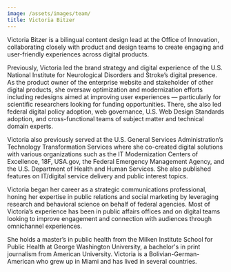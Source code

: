 ```yaml
---
image: /assets/images/team/
title: Victoria Bitzer
---
```

Victoria Bitzer is a bilingual content design lead at the Office of Innovation, collaborating closely with product and design teams to create engaging and user-friendly experiences across digital products.

Previously, Victoria led the brand strategy and digital experience of the U.S. National Institute for Neurological Disorders and Stroke’s digital presence. As the product owner of the enterprise website and stakeholder of other digital products, she oversaw optimization and modernization efforts including redesigns aimed at improving user experiences — particularly for scientific researchers looking for funding opportunities. There, she also led federal digital policy adoption, web governance, U.S. Web Design Standards adoption, and cross-functional teams of subject matter and technical domain experts.

Victoria also previously served at the U.S. General Services Administration’s Technology Transformation Services where she co-created digital solutions with various organizations such as the IT Modernization Centers of Excellence, 18F, USA.gov, the Federal Emergency Management Agency, and the U.S. Department of Health and Human Services. She also published features on IT/digital service delivery and public interest topics.

Victoria began her career as a strategic communications professional, honing her expertise in public relations and social marketing by leveraging research and behavioral science on behalf of federal agencies. Most of Victoria’s experience has been in public affairs offices and on digital teams looking to improve engagement and connection with audiences through omnichannel experiences.

She holds a master’s in public health from the Milken Institute School for Public Health at George Washington University, a bachelor's in print journalism from American University. Victoria is a Bolivian-German-American who grew up in Miami and has lived in several countries.
